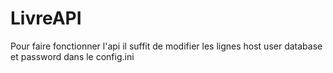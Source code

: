 # LivreAPI
Pour faire fonctionner l'api il suffit de modifier les lignes host user  database et password dans le config.ini

